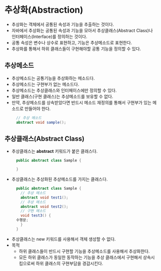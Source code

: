 # 추상화(Abstraction)
- 추상화는 객체에서 공통된 속성과 기능을 추출하는 것이다.
- 자바에서 추상화는 공통된 속성과 기능을 모아서 추상클래스(Abstract Class)나 인터페이스(Interface)를 정의하는 것이다.
- 공통 속성은 변수나 상수로 표현하고, 기능은 추상메소드로 표현한다.
- 추상화를 통해서 하위 클래스들이 구현해야할 공통 기능을 정의할 수 있다.
  
## 추상메소드
- 추상메소드는 공통기능을 추상화하는 메소드다.
- 추상메소드는 구현부가 없는 메소드다.
- 추상메소드는 추상클래스와 인터페이스에만 정의할 수 있다.
- 일반 클래스(구현 클래스)는 추상메소드를 보유할 수 없다.
- 만약, 추상메소드를 상속받았다면 반드시 메소드 재정의를 통해서 구현부가 있는 메소드로 만들어야 한다.
  ```java
    // 추상 메소드
    abstract void sample(); 
  ```
## 추상클래스(Abstract Class)
- 추상클래스는 **abstract** 키워드가 붙은 클래스다.
  ```java
    public abstract class Sample {

    }
  ```
- 추상클래스는 추상화된 추상메소드를 가지는 클래스다.
  ```java
    public abstract class Sample {
      // 추상 메소드
      abstract void test1();
      // 추상 메소드
      abstract void test2();
      // 구현 메소드
      void test3() {
	수행문;
      }
    }
  ```
- 추상클래스는 new 키워드를 사용해서 객체 생성할 수 없다.
- 목적
  + 하위 클래스들이 반드시 구현할 기능을 추상메소드를 사용해서 추상화한다.
  + 모든 하위 클래스가 동일한 동작하는 기능을 추상 클래스에서 구현해서 상속시킴으로써 하위 클래스의 구현부담을 경감시킨다.
  
